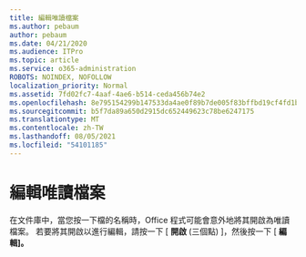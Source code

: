 ```yaml
---
title: 編輯唯讀檔案
ms.author: pebaum
author: pebaum
ms.date: 04/21/2020
ms.audience: ITPro
ms.topic: article
ms.service: o365-administration
ROBOTS: NOINDEX, NOFOLLOW
localization_priority: Normal
ms.assetid: 7fd02fc7-4aaf-4ae6-b514-ceda456b74e2
ms.openlocfilehash: 8e795154299b147533da4ae0f89b7de005f83bffbd19cf4fd1b03c0d16d5598c
ms.sourcegitcommit: b5f7da89a650d2915dc652449623c78be6247175
ms.translationtype: MT
ms.contentlocale: zh-TW
ms.lasthandoff: 08/05/2021
ms.locfileid: "54101185"
---
```

# <a name="edit-a-read-only-file"></a>編輯唯讀檔案

在文件庫中，當您按一下檔的名稱時，Office 程式可能會意外地將其開啟為唯讀檔案。 若要將其開啟以進行編輯，請按一下 [ **開啟** (三個點) ]，然後按一下 [ **編輯]。**
  

